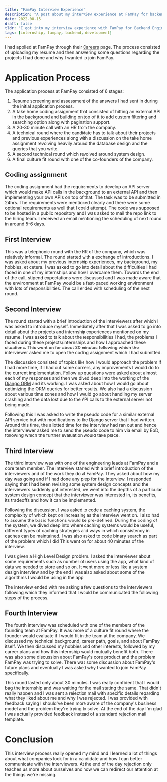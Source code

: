 ```yaml
---
title: "FamPay Interview Experience"
description: "A post about my interview experience at FamPay for backend engineering"
date: 2022-08-15
draft: false
tldr: "I got into my interview experience with FamPay for Backend Engineering Internship position. The overall interview process consisted of 6 rounds. The process focused mainly on development skills."
tags: [internship, fampay, backend, development]
---
```


I had applied at FamPay through their [Careers](https://apply.fampay.in/) page. The process consisted of uploading my resume and then answering some questions regarding the projects I had done and why I wanted to join FamPay.

# Application Process

The application process at FamPay consisted of 6 stages:

1. Resume screening and assessment of the answers I had sent in during the initial application process.
2. A take home coding assignment that consisted of hitting an external API in the background and building on top of it to add custom filtering and searching option along with pagination support.
3. A 20-30 minute call with an HR from the company.
4. A technical round where the candidate has to talk about their projects and previous experiences along with a discussion on the take home assignment revolving heavily around the database design and the queries that you write.
5. A second technical round which revolved around system design.
6. A final culture fit round with one of the co-founders of the company.

## Coding assignment

The coding assignment had the requirements to develop an API server which would make API calls in the background to an external API and then implementing your own APIs on top of that. The task was to be submitted in 24hrs. The requirements were mentioned clearly and there were some optional requirements as well that I could attempt. The code was supposed to be hosted in a public repository and I was asked to mail the repo link to the hiring team. I received an email mentioning the scheduling of next round in around 5-6 days.

## First Interview

This was a telephonic round with the HR of the company, which was relatively informal. The round started with a exchange of introductions. I was asked about my previous internship experiences, my background, my hobbies, et cetera. I was asked to go into detail about the difficulties I had faced in one of my internships and how I overcame them. Towards the end of the call, stipend expectations were discussed and I was made aware that the environment at FamPay would be a fast-paced working environment with lots of responsibilities. The call ended with scheduling of the next round.

## Second Interview

The round started with a brief introduction of the interviewers after which I was asked to introduce myself. Immediately after that I was asked to go into detail about the projects and internship experiences mentioned on my resume. I was asked to talk about the responsibilities I had, the problems I faced during these projects/internships and how I approached these situations. This went on for about 30 minutes following which the interviewer asked me to open the coding assignment which I had submitted.

The discussion consisted of topics like how I would approach the problem if I had more time, if I had cut some corners, any improvements I would do to the current implementation. Follow up questions were asked about almost each of my responses and then we dived deep into the working of the [Django ORM](https://docs.djangoproject.com/en/4.0/topics/db/queries/) and its working. I was asked about how I would go about optimizing the ORM queries for better results. We also had a discussion about various time zones and how I would go about handling my server crashing and the data lost due to the API calls to the external server not being made.

Following this I was asked to write the pseudo code for a similar external API service but with modifications to the Django server that I had written. Around this time, the allotted time for the interview had ran out and hence the interviewer asked me to send the pseudo code to him via email by EoD, following which the further evaluation would take place.

## Third Interview

The third interview was with one of the engineering leads at FamPay and a core team member. The interview started with a brief introduction of the interviewers and of the work they do at FamPay. They asked about how my day was going and if I had done any prep for the interview. I responded saying that I had been revising some system design concepts and the interviewers suddenly got interested, we went into the depths of a particular system design concept that the interviewer was interested in, its benefits, its tradeoffs and how it can be implemented.

Following the discussion, I was asked to code a caching system, the complexity of which kept on increasing as the interview went on. I also had to assume the basic functions would be pre-defined. During the coding of the system, we dived deep into where caching systems would be useful, different types of caching strategies and ways in which consistency in caches can be maintained. I was also asked to code binary search as part of the problem which I did
This went on for about 40 minutes of the interview.

I was given a High Level Design problem. I asked the interviewer about some requirements such as number of users using the app, what kind of data we needed to store and so on. It went more or less like a system design interview and by the end I was also asked about some of the algorithms I would be using in the app.

The interview ended with me asking a few questions to the interviewers following which they informed that I would be communicated the following steps of the process.

## Fourth Interview

The fourth interview was scheduled with one of the members of the founding team at FamPay. It was more of a culture fit round where the founder would evaluate if I would fit in the team at the company. We discussed my technical background, career path, goals, and about FamPay itself. We then discussed my hobbies and other interests, followed by my career plans and how this internship would mutually benefit both. There was also some discussion about FamPay's core product and the problem FamPay was trying to solve. There was some discussion about FamPay's future plans and eventually I was asked why I wanted to join FamPay specifically.

This round lasted only about 30 minutes. I was really confident that I would bag the internship and was waiting for the mail stating the same. That didn't really happen and I was sent a rejection mail with specific details regarding what they liked about me and why I was rejected. I was provided with feedback saying I should've been more aware of the company's business model and the problem they're trying to solve. At the end of the day I'm glad I was actually provided feedback instead of a standard rejection mail template.

# Conclusion

This interview process really opened my mind and I learned a lot of things about what companies look for in a candidate and how I can better communicate with the interviewers.
At the end of the day rejection only teaches us more about ourselves and how we can redirect our attention at the things we're missing.
